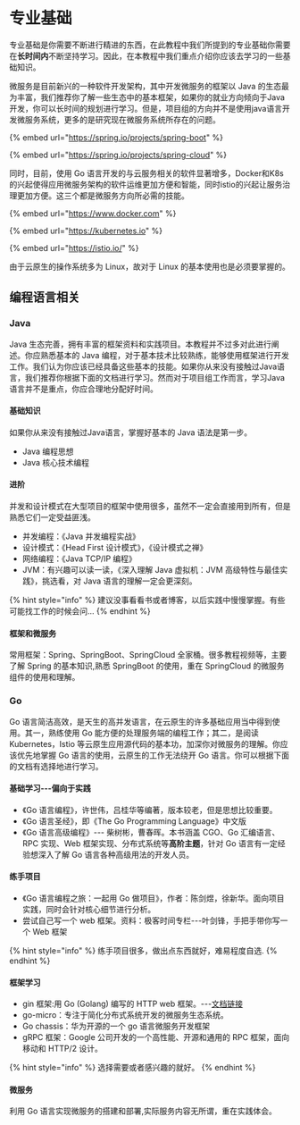 # 专业基础

专业基础是你需要不断进行精进的东西，在此教程中我们所提到的专业基础你需要在**长时间内**不断坚持学习。因此，在本教程中我们重点介绍你应该去学习的一些基础知识。

微服务是目前新兴的一种软件开发架构，其中开发微服务的框架以 Java 的生态最为丰富，我们推荐你了解一些生态中的基本框架，如果你的就业方向倾向于Java开发，你可以长时间的规划进行学习。但是，项目组的方向并不是使用java语言开发微服务系统，更多的是研究现在微服务系统所存在的问题。

{% embed url="https://spring.io/projects/spring-boot" %}

{% embed url="https://spring.io/projects/spring-cloud" %}

同时，目前，使用 Go 语言开发的与云服务相关的软件显著增多，Docker和K8s的兴起使得应用微服务架构的软件运维更加方便和智能，同时istio的兴起让服务治理更加方便。这三个都是微服务方向所必需的技能。

{% embed url="https://www.docker.com" %}

{% embed url="https://kubernetes.io" %}

{% embed url="https://istio.io/" %}

由于云原生的操作系统多为 Linux，故对于 Linux 的基本使用也是必须要掌握的。

## 编程语言相关

### Java

Java 生态完善，拥有丰富的框架资料和实践项目。本教程并不过多对此进行阐述。你应熟悉基本的 Java 编程，对于基本技术比较熟练，能够使用框架进行开发工作。我们认为你应该已经具备这些基本的技能。如果你从来没有接触过Java语言，我们推荐你根据下面的文档进行学习。然而对于项目组工作而言，学习Java语言并不是重点，你应合理地分配好时间。

#### 基础知识

如果你从来没有接触过Java语言，掌握好基本的 Java 语法是第一步。

* Java 编程思想
* Java 核心技术编程

#### 进阶

并发和设计模式在大型项目的框架中使用很多，虽然不一定会直接用到所有，但是熟悉它们一定受益匪浅。

* 并发编程：《Java 并发编程实战》
* 设计模式：《Head First 设计模式》，《设计模式之禅》
* 网络编程：《Java TCP/IP 编程》
* JVM：有兴趣可以读一读，《深入理解 Java 虚拟机：JVM 高级特性与最佳实践》，挑选看，对 Java 语言的理解一定会更深刻。

{% hint style="info" %}
建议没事看看书或者博客，以后实践中慢慢掌握。有些可能找工作的时候会问...
{% endhint %}

#### 框架和微服务

常用框架：Spring、SpringBoot、SpringCloud 全家桶。很多教程视频等，主要了解 Spring 的基本知识,熟悉 SpringBoot 的使用，重在 SpringCloud 的微服务组件的使用和理解。

### Go

Go 语言简洁高效，是天生的高并发语言，在云原生的许多基础应用当中得到使用。其一，熟练使用 Go 能方便的处理服务端的编程工作；其二，是阅读 Kubernetes，Istio 等云原生应用源代码的基本功，加深你对微服务的理解。你应该优先地掌握 Go 语言的使用，云原生的工作无法绕开 Go 语言。你可以根据下面的文档有选择地进行学习。

#### 基础学习---偏向于实践

* 《Go 语言编程》，许世伟，吕桂华等编著，版本较老，但是思想比较重要。
* 《Go 语言圣经》，即《The Go Programming Language》中文版
* 《Go 语言高级编程》--- 柴树彬，曹春晖。本书涵盖 CGO、Go 汇编语言、RPC 实现、Web 框架实现、分布式系统等**高阶主题**，针对 Go 语言有一定经验想深入了解 Go 语言各种高级用法的开发人员。

#### 练手项目

* 《Go 语言编程之旅：一起用 Go 做项目》，作者：陈剑煜，徐新华。面向项目实践，同时会针对核心细节进行分析。
* 尝试自己写一个 web 框架。资料：极客时间专栏---叶剑锋，手把手带你写一个 Web 框架

{% hint style="info" %}
练手项目很多，做出点东西就好，难易程度自选.
{% endhint %}

#### 框架学习

* gin 框架:用 Go (Golang) 编写的 HTTP web 框架。---[文档链接](https://www.topgoer.com/gin%E6%A1%86%E6%9E%B6/)
* go-micro：专注于简化分布式系统开发的微服务生态系统。
* Go chassis：华为开源的一个 go 语言微服务开发框架
* gRPC 框架：Google 公司开发的一个高性能、开源和通用的 RPC 框架，面向移动和 HTTP/2 设计。

{% hint style="info" %}
选择需要或者感兴趣的就好。
{% endhint %}

#### 微服务

利用 Go 语言实现微服务的搭建和部署,实际服务内容无所谓，重在实践体会。
